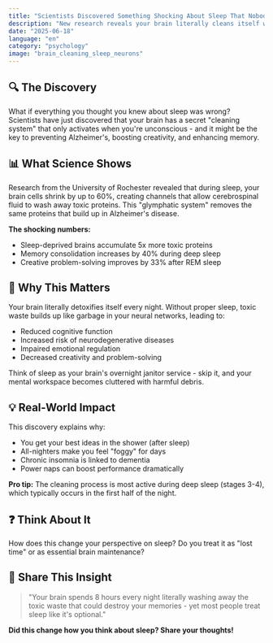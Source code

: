 ```yaml
---
title: "Scientists Discovered Something Shocking About Sleep That Nobody Talks About"
description: "New research reveals your brain literally cleans itself while you sleep - and the implications are mind-blowing."
date: "2025-06-18"
language: "en"
category: "psychology"
image: "brain_cleaning_sleep_neurons"
---
```


## 🔍 The Discovery

What if everything you thought you knew about sleep was wrong? Scientists have just discovered that your brain has a secret "cleaning system" that only activates when you're unconscious - and it might be the key to preventing Alzheimer's, boosting creativity, and enhancing memory.

## 📊 What Science Shows

Research from the University of Rochester revealed that during sleep, your brain cells shrink by up to 60%, creating channels that allow cerebrospinal fluid to wash away toxic proteins. This "glymphatic system" removes the same proteins that build up in Alzheimer's disease.

**The shocking numbers:**
- Sleep-deprived brains accumulate 5x more toxic proteins
- Memory consolidation increases by 40% during deep sleep
- Creative problem-solving improves by 33% after REM sleep

## 🧠 Why This Matters

Your brain literally detoxifies itself every night. Without proper sleep, toxic waste builds up like garbage in your neural networks, leading to:

- Reduced cognitive function
- Increased risk of neurodegenerative diseases
- Impaired emotional regulation
- Decreased creativity and problem-solving

Think of sleep as your brain's overnight janitor service - skip it, and your mental workspace becomes cluttered with harmful debris.

## 💡 Real-World Impact

This discovery explains why:
- You get your best ideas in the shower (after sleep)
- All-nighters make you feel "foggy" for days
- Chronic insomnia is linked to dementia
- Power naps can boost performance dramatically

**Pro tip:** The cleaning process is most active during deep sleep (stages 3-4), which typically occurs in the first half of the night.

## ❓ Think About It

How does this change your perspective on sleep? Do you treat it as "lost time" or as essential brain maintenance?

## 💬 Share This Insight

> "Your brain spends 8 hours every night literally washing away the toxic waste that could destroy your memories - yet most people treat sleep like it's optional."

**Did this change how you think about sleep? Share your thoughts!**
